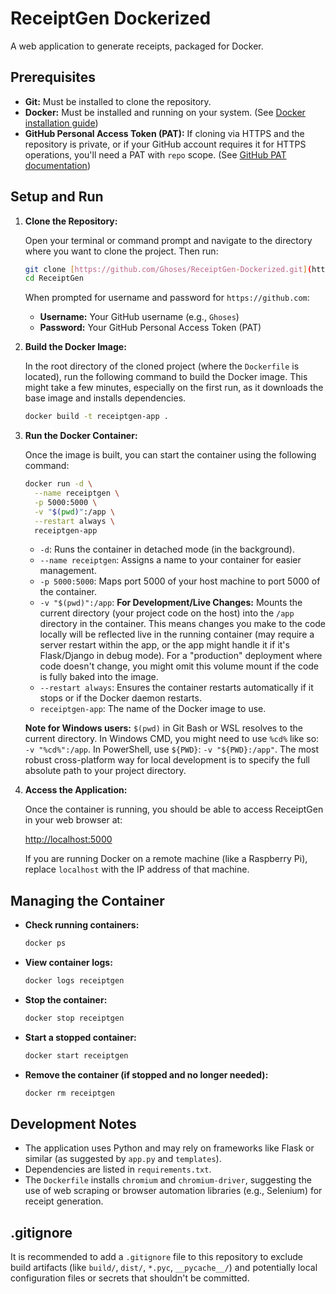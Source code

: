 # ReceiptGen Dockerized

A web application to generate receipts, packaged for Docker.

## Prerequisites

*   **Git:** Must be installed to clone the repository.
*   **Docker:** Must be installed and running on your system. (See [Docker installation guide](https://docs.docker.com/engine/install/))
*   **GitHub Personal Access Token (PAT):** If cloning via HTTPS and the repository is private, or if your GitHub account requires it for HTTPS operations, you'll need a PAT with `repo` scope. (See [GitHub PAT documentation](https://docs.github.com/en/authentication/keeping-your-account-and-data-secure/managing-your-personal-access-tokens))

## Setup and Run

1.  **Clone the Repository:**

    Open your terminal or command prompt and navigate to the directory where you want to clone the project. Then run:

    ```bash
    git clone [https://github.com/Ghoses/ReceiptGen-Dockerized.git](https://github.com/Ghoses/ReceiptGen-Dockerized.git) ReceiptGen
    cd ReceiptGen
    ```
    When prompted for username and password for `https://github.com`:
    *   **Username:** Your GitHub username (e.g., `Ghoses`)
    *   **Password:** Your GitHub Personal Access Token (PAT)

2.  **Build the Docker Image:**

    In the root directory of the cloned project (where the `Dockerfile` is located), run the following command to build the Docker image. This might take a few minutes, especially on the first run, as it downloads the base image and installs dependencies.

    ```bash
    docker build -t receiptgen-app .
    ```

3.  **Run the Docker Container:**

    Once the image is built, you can start the container using the following command:

    ```bash
    docker run -d \
      --name receiptgen \
      -p 5000:5000 \
      -v "$(pwd)":/app \
      --restart always \
      receiptgen-app
    ```
    *   `-d`: Runs the container in detached mode (in the background).
    *   `--name receiptgen`: Assigns a name to your container for easier management.
    *   `-p 5000:5000`: Maps port 5000 of your host machine to port 5000 of the container.
    *   `-v "$(pwd)":/app`: **For Development/Live Changes:** Mounts the current directory (your project code on the host) into the `/app` directory in the container. This means changes you make to the code locally will be reflected live in the running container (may require a server restart within the app, or the app might handle it if it's Flask/Django in debug mode). For a "production" deployment where code doesn't change, you might omit this volume mount if the code is fully baked into the image.
    *   `--restart always`: Ensures the container restarts automatically if it stops or if the Docker daemon restarts.
    *   `receiptgen-app`: The name of the Docker image to use.

    **Note for Windows users:** `$(pwd)` in Git Bash or WSL resolves to the current directory. In Windows CMD, you might need to use `%cd%` like so: `-v "%cd%":/app`. In PowerShell, use `${PWD}`: `-v "${PWD}:/app"`. The most robust cross-platform way for local development is to specify the full absolute path to your project directory.

4.  **Access the Application:**

    Once the container is running, you should be able to access ReceiptGen in your web browser at:

    [http://localhost:5000](http://localhost:5000)

    If you are running Docker on a remote machine (like a Raspberry Pi), replace `localhost` with the IP address of that machine.

## Managing the Container

*   **Check running containers:**
    ```bash
    docker ps
    ```
*   **View container logs:**
    ```bash
    docker logs receiptgen
    ```
*   **Stop the container:**
    ```bash
    docker stop receiptgen
    ```
*   **Start a stopped container:**
    ```bash
    docker start receiptgen
    ```
*   **Remove the container (if stopped and no longer needed):**
    ```bash
    docker rm receiptgen
    ```

## Development Notes

*   The application uses Python and may rely on frameworks like Flask or similar (as suggested by `app.py` and `templates`).
*   Dependencies are listed in `requirements.txt`.
*   The `Dockerfile` installs `chromium` and `chromium-driver`, suggesting the use of web scraping or browser automation libraries (e.g., Selenium) for receipt generation.

## .gitignore

It is recommended to add a `.gitignore` file to this repository to exclude build artifacts (like `build/`, `dist/`, `*.pyc`, `__pycache__/`) and potentially local configuration files or secrets that shouldn't be committed.
